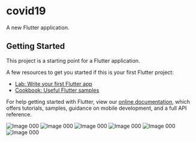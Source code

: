 # covid19

A new Flutter application.

## Getting Started

This project is a starting point for a Flutter application.

A few resources to get you started if this is your first Flutter project:

- [Lab: Write your first Flutter app](https://flutter.dev/docs/get-started/codelab)
- [Cookbook: Useful Flutter samples](https://flutter.dev/docs/cookbook)



For help getting started with Flutter, view our
[online documentation](https://flutter.dev/docs), which offers tutorials,
samples, guidance on mobile development, and a full API reference.



![Image 000](https://github.com/asimsharf/covid19/screenshots/blob/master/000.png)
![Image 000](https://github.com/asimsharf/covid19/screenshots/blob/master/111.png)
![Image 000](https://github.com/asimsharf/covid19/screenshots/blob/master/222.png)
![Image 000](https://github.com/asimsharf/covid19/screenshots/blob/master/333.png)
![Image 000](https://github.com/asimsharf/covid19/screenshots/blob/master/444.png)
![Image 000](https://github.com/asimsharf/covid19/screenshots/blob/master/555.png)
